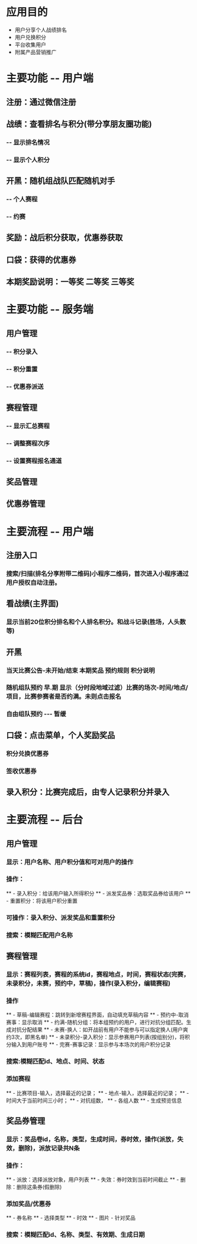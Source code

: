 # 应用目的
* 用户分享个人战绩排名
* 用户兑换积分
* 平台收集用户
* 附属产品营销推广


# 主要功能 -- 用户端
## 注册：通过微信注册
## 战绩：查看排名与积分(带分享朋友圈功能)
### -- 显示排名情况
### -- 显示个人积分
## 开黑：随机组战队匹配随机对手
### -- 个人赛程
### -- 约赛
## 奖励：战后积分获取，优惠券获取
## 口袋：获得的优惠券
## 本期奖励说明：一等奖   二等奖   三等奖

# 主要功能 -- 服务端
## 用户管理
### -- 积分录入
### -- 积分重置
### -- 优惠券派送
## 赛程管理
### -- 显示汇总赛程
### -- 调整赛程次序
### -- 设置赛程报名通道
## 奖品管理
## 优惠券管理

# 主要流程 -- 用户端

## 注册入口
### 搜索/扫描(排名分享附带二维码)小程序二维码，首次进入小程序通过用户授权自动注册。

## 看战绩(主界面)
### 显示当前20位积分排名和个人排名积分。和战斗记录(胜场，人头数等)

## 开黑
### 当天比赛公告-未开始/结束   本期奖品  预约规则  积分说明
### 随机组队预约  早.期  显示（分时段地域过滤）比赛的场次-时间/地点/项目，比赛参赛者是否约满。未则点击报名
### 自由组队预约  --- 暂缓

## 口袋：点击菜单，个人奖励奖品
### 积分兑换优惠券
### 签收优惠券

## 录入积分：比赛完成后，由专人记录积分并录入

# 主要流程 -- 后台
## 用户管理
### 显示：用户名称、用户积分值和可对用户的操作
### 操作：
** - 录入积分：给该用户输入所得积分
** - 派发奖品券：选取奖品券给该用户
** - 重置积分：将该用户积分重置
### 可操作：录入积分、派发奖品和重置积分
### 搜索：模糊匹配用户名称

## 赛程管理
### 显示：赛程列表，赛程的系统id，赛程地点，时间，赛程状态(完赛，未录积分，未赛，预约中，草稿)，操作(录入积分，编辑赛程)
### 操作
** - 草稿-编辑赛程：跳转到新增赛程界面，自动填充草稿内容
** - 预约中-取消赛事：显示取消
** - 约满-随机分组：将本组预约的用户，进行对抗分组匹配。生成对抗分配结果
** - 未赛-换人：如开战前有用户不能参与可以指定换人(用户爽约3次，即黑名单)
** - 未录积分-录入积分：显示参赛用户列表(按组别分)，将积分输入到用户账号
** - 完赛-赛事记录：显示参与本场次的用户积分记录
### 搜索:模糊匹配id、地点、时间、状态
### 添加赛程 
** - 比赛项目-输入，选择最近的记录；
** - 地点-输入，选择最近的记录；
** - 时间大于当前时间三小时；
** - 对抗组数，
** - 各组人数
** - 生成预览信息

## 奖品券管理
### 显示：奖品卷id，名称，类型，生成时间，券时效，操作(派放，失效，删除)，派放记录共N条
### 操作：
** - 派放：选择派放对象，用户列表
** - 失效：券时效到当前时间截止
** - 删除：删除这条券(假删除)
### 添加奖品/优惠券
** - 券名称
** - 选择类型
** - 时效
** - 图片 - 针对奖品
### 搜索：模糊匹配id、名称、类型、有效期、生成日期